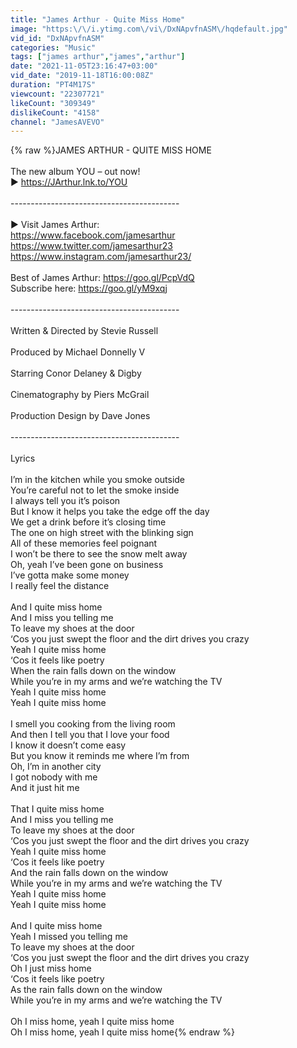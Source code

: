 ```yaml
---
title: "James Arthur - Quite Miss Home"
image: "https:\/\/i.ytimg.com\/vi\/DxNApvfnASM\/hqdefault.jpg"
vid_id: "DxNApvfnASM"
categories: "Music"
tags: ["james arthur","james","arthur"]
date: "2021-11-05T23:16:47+03:00"
vid_date: "2019-11-18T16:00:08Z"
duration: "PT4M17S"
viewcount: "22307721"
likeCount: "309349"
dislikeCount: "4158"
channel: "JamesAVEVO"
---
```

{% raw %}JAMES ARTHUR - QUITE MISS HOME<br /><br />The new album YOU – out now!<br />► <a rel="nofollow" target="blank" href="https://JArthur.lnk.to/YOU">https://JArthur.lnk.to/YOU</a><br /><br />------------------------------------------ <br /><br />► Visit James Arthur: <br /><a rel="nofollow" target="blank" href="https://www.facebook.com/jamesarthur">https://www.facebook.com/jamesarthur</a> <br /><a rel="nofollow" target="blank" href="https://www.twitter.com/jamesarthur23">https://www.twitter.com/jamesarthur23</a> <br /><a rel="nofollow" target="blank" href="https://www.instagram.com/jamesarthur23/">https://www.instagram.com/jamesarthur23/</a> <br /><br />Best of James Arthur: <a rel="nofollow" target="blank" href="https://goo.gl/PcpVdQ">https://goo.gl/PcpVdQ</a> <br />Subscribe here: <a rel="nofollow" target="blank" href="https://goo.gl/yM9xqj">https://goo.gl/yM9xqj</a> <br /><br />------------------------------------------<br /><br />Written &amp; Directed by Stevie Russell<br /><br />Produced by Michael Donnelly V<br /><br />Starring Conor Delaney &amp; Digby<br /><br />Cinematography by Piers McGrail<br /><br />Production Design by Dave Jones<br /><br />------------------------------------------<br /><br />Lyrics<br /> <br />I’m in the kitchen while you smoke outside<br />You’re careful not to let the smoke inside<br />I always tell you it’s poison <br />But I know it helps you take the edge off the day<br />We get a drink before it’s closing time<br />The one on high street with the blinking sign<br />All of these memories feel poignant <br />I won’t be there to see the snow melt away<br />Oh, yeah I’ve been gone on business<br />I’ve gotta make some money<br />I really feel the distance<br /> <br />And I quite miss home<br />And I miss you telling me<br />To leave my shoes at the door<br />‘Cos you just swept the floor and the dirt drives you crazy<br />Yeah I quite miss home<br />‘Cos it feels like poetry<br />When the rain falls down on the window<br />While you’re in my arms and we’re watching the TV<br />Yeah I quite miss home<br />Yeah I quite miss home<br /> <br />I smell you cooking from the living room<br />And then I tell you that I love your food<br />I know it doesn’t come easy<br />But you know it reminds me where I’m from<br />Oh, I’m in another city<br />I got nobody with me<br />And it just hit me<br /> <br />That I quite miss home<br />And I miss you telling me<br />To leave my shoes at the door<br />‘Cos you just swept the floor and the dirt drives you crazy<br />Yeah I quite miss home<br />‘Cos it feels like poetry<br />And the rain falls down on the window<br />While you’re in my arms and we’re watching the TV<br />Yeah I quite miss home<br />Yeah I quite miss home<br /> <br />And I quite miss home <br />Yeah I missed you telling me<br />To leave my shoes at the door<br />‘Cos you just swept the floor and the dirt drives you crazy<br />Oh I just miss home<br />‘Cos it feels like poetry<br />As the rain falls down on the window<br />While you’re in my arms and we’re watching the TV<br /> <br />Oh I miss home, yeah I quite miss home<br />Oh I miss home, yeah I quite miss home{% endraw %}
